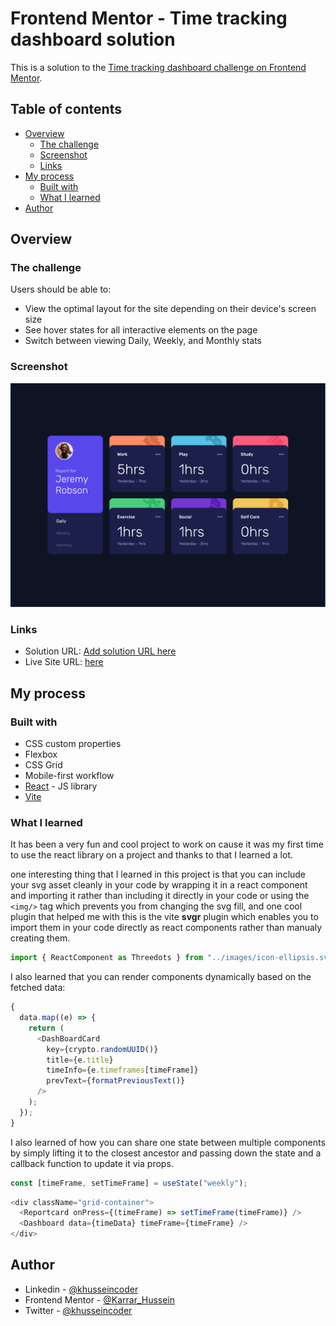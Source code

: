 # Frontend Mentor - Time tracking dashboard solution

This is a solution to the [Time tracking dashboard challenge on Frontend Mentor](https://www.frontendmentor.io/challenges/time-tracking-dashboard-UIQ7167Jw).

## Table of contents

- [Overview](#overview)
  - [The challenge](#the-challenge)
  - [Screenshot](#screenshot)
  - [Links](#links)
- [My process](#my-process)
  - [Built with](#built-with)
  - [What I learned](#what-i-learned)
- [Author](#author)

## Overview

### The challenge

Users should be able to:

- View the optimal layout for the site depending on their device's screen size
- See hover states for all interactive elements on the page
- Switch between viewing Daily, Weekly, and Monthly stats

### Screenshot

![](./screenshot.png)

### Links

- Solution URL: [Add solution URL here](https://your-solution-url.com)
- Live Site URL: [here](https://time-tracking-dashboard-86235a.netlify.app/)

## My process

### Built with

- CSS custom properties
- Flexbox
- CSS Grid
- Mobile-first workflow
- [React](https://reactjs.org/) - JS library
- [Vite](https://vitejs.dev/)

### What I learned

It has been a very fun and cool project to work on cause it was my first time to use the react library on a project and thanks to that I learned a lot.

one interesting thing that I learned in this project is that you can include your svg asset cleanly in your code by wrapping it in a react component and importing it rather than including it directly in your code or using the `<img/>` tag which prevents you from changing the svg fill, and one cool plugin that helped me with this is the vite **svgr** plugin which enables you to import them in your code directly as react components rather than manualy creating them.

```js
import { ReactComponent as Threedots } from "../images/icon-ellipsis.svg";
```

I also learned that you can render components dynamically based on the fetched data:

```js
{
  data.map((e) => {
    return (
      <DashBoardCard
        key={crypto.randomUUID()}
        title={e.title}
        timeInfo={e.timeframes[timeFrame]}
        prevText={formatPreviousText()}
      />
    );
  });
}
```

I also learned of how you can share one state between multiple components by simply lifting it to the closest ancestor and passing down the state and a callback function to update it via props.

```js
const [timeFrame, setTimeFrame] = useState("weekly");
```

```js
<div className="grid-container">
  <Reportcard onPress={(timeFrame) => setTimeFrame(timeFrame)} />
  <Dashboard data={timeData} timeFrame={timeFrame} />
</div>
```

## Author

- Linkedin - [@khusseincoder](https://www.linkedin.com/in/khusseincoder/)
- Frontend Mentor - [@Karrar_Hussein](https://www.frontendmentor.io/profile/Karrar-Hussein)
- Twitter - [@khusseincoder](https://www.twitter.com/khusseincoder)
